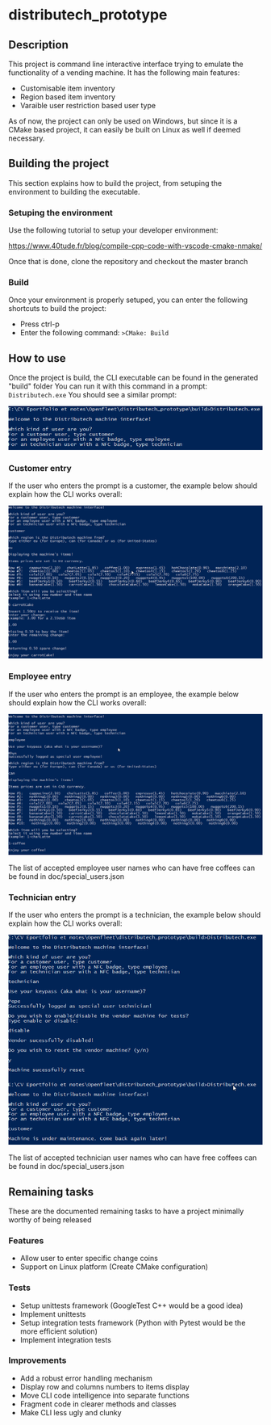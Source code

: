 # distributech_prototype

## Description
This project is command line interactive interface trying to emulate the functionality of a vending machine.
It has the following main features:
- Customisable item inventory
- Region based item inventory
- Varaible user restriction based user type

As of now, the project can only be used on Windows, but since it is a CMake based project, it can easily be built on Linux as well if deemed necessary.

## Building the project
This section explains how to build the project, from setuping the environment to building the executable.
### Setuping the environment
Use the following tutorial to setup your developer environment:

https://www.40tude.fr/blog/compile-cpp-code-with-vscode-cmake-nmake/

Once that is done, clone the repository and checkout the master branch
### Build
Once your environment is properly setuped, you can enter the following shortcuts to build the project:
- Press ctrl-p
- Enter the following command: 
`>CMake: Build`

## How to use
Once the project is build, the CLI executable can be found in the generated "build" folder
You can run it with this command in a prompt: 
`Distributech.exe`
You should see a similar prompt:

![Default entry](https://github.com/XnorTheUnforgiven/distributech_prototype/blob/first-draft/images/DefaultEntry.png)

### Customer entry
If the user who enters the prompt is a customer, the example below should explain how the CLI works overall:

![Customer entry](https://github.com/XnorTheUnforgiven/distributech_prototype/blob/first-draft/images/CustomerEntry.png)

### Employee entry
If the user who enters the prompt is an employee, the example below should explain how the CLI works overall:

![Employee entry](https://github.com/XnorTheUnforgiven/distributech_prototype/blob/first-draft/images/EmployeeEntry.png)

The list of accepted employee user names who can have free coffees can be found in doc/special_users.json

### Technician entry
If the user who enters the prompt is a technician, the example below should explain how the CLI works overall:

![Technician entry](https://github.com/XnorTheUnforgiven/distributech_prototype/blob/first-draft/images/TechnicianEntry.png)

The list of accepted technician user names who can have free coffees can be found in doc/special_users.json

## Remaining tasks
These are the documented remaining tasks to have a project minimally worthy of being released
### Features
- Allow user to enter specific change coins
- Support on Linux platform (Create CMake configuration)

### Tests
- Setup unittests framework (GoogleTest C++ would be a good idea)
- Implement unittests
- Setup integration tests framework (Python with Pytest would be the more efficient solution)
- Implement integration tests

### Improvements
- Add a robust error handling mechanism
- Display row and columns numbers to items display
- Move CLI code intelligence into separate functions
- Fragment code in clearer methods and classes
- Make CLI less ugly and clunky